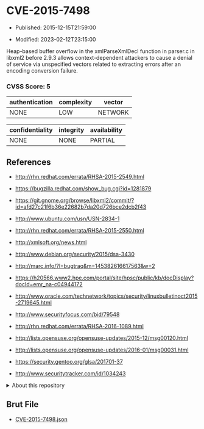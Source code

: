 # CVE-2015-7498

- Published: 2015-12-15T21:59:00

- Modified: 2023-02-12T23:15:00

Heap-based buffer overflow in the xmlParseXmlDecl function in parser.c in libxml2 before 2.9.3 allows context-dependent attackers to cause a denial of service via unspecified vectors related to extracting errors after an encoding conversion failure.

### CVSS Score: **5**

| authentication | complexity | vector |
| --- | --- | --- |
| NONE | LOW | NETWORK |

| confidentiality | integrity | availability |
| --- | --- | --- |
| NONE | NONE | PARTIAL |

## References

* http://rhn.redhat.com/errata/RHSA-2015-2549.html

* https://bugzilla.redhat.com/show_bug.cgi?id=1281879

* https://git.gnome.org/browse/libxml2/commit/?id=afd27c21f6b36e22682b7da20d726bce2dcb2f43

* http://www.ubuntu.com/usn/USN-2834-1

* http://rhn.redhat.com/errata/RHSA-2015-2550.html

* http://xmlsoft.org/news.html

* http://www.debian.org/security/2015/dsa-3430

* http://marc.info/?l=bugtraq&m=145382616617563&w=2

* https://h20566.www2.hpe.com/portal/site/hpsc/public/kb/docDisplay?docId=emr_na-c04944172

* http://www.oracle.com/technetwork/topics/security/linuxbulletinoct2015-2719645.html

* http://www.securityfocus.com/bid/79548

* http://rhn.redhat.com/errata/RHSA-2016-1089.html

* http://lists.opensuse.org/opensuse-updates/2015-12/msg00120.html

* http://lists.opensuse.org/opensuse-updates/2016-01/msg00031.html

* https://security.gentoo.org/glsa/201701-37

* http://www.securitytracker.com/id/1034243

<details>
<summary>About this repository</summary> 

  This repository is part of the project [Live Hack CVE](https://github.com/Live-Hack-CVE). Main website can be found [www.live-hack.org](https://www.live-hack.org) 
  
  Made by [Sn0wAlice](https://github.com/Sn0wAlice) for the people that care about security and need to have a feed of the latest CVEs. Hope you enjoy it, don't forget to star the repo and follow me on [Twitter](https://twitter.com/Sn0wAlice) and [Github](https://github.com/Sn0wAlice). And that is my [personnal website](https://www.alice-snow.me/)

  - [Home Page](https://github.com/Live-Hack-CVE)
  - [Framework](https://github.com/Live-Hack-CVE/cve-framework)
  - [CVE database](https://github.com/Live-Hack-CVE/full_database)
  - [Changelog](https://github.com/Live-Hack-CVE/Changelog)
</details>

## Brut File

* [CVE-2015-7498.json](https://raw.githubusercontent.com/Live-Hack-CVE/full_database/main/cves/2015/CVE-2015-7498.json)

